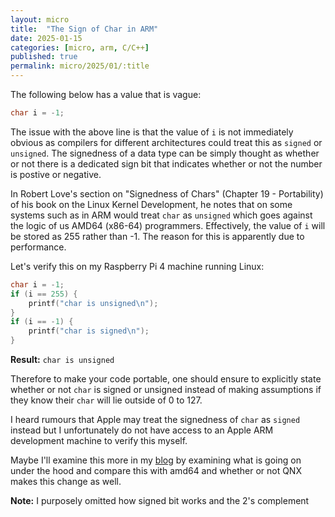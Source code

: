 ```yaml
---
layout: micro
title:  "The Sign of Char in ARM"
date: 2025-01-15
categories: [micro, arm, C/C++]
published: true
permalink: micro/2025/01/:title
---
```


The following below has a value that is vague:

```c
char i = -1;
``` 

The issue with the above line is that the value of `i` is not immediately obvious as compilers for different architectures could treat this as `signed` or `unsigned`. 
The signedness of a data type can be simply thought as whether or not there is a dedicated sign bit that indicates whether or not the number is postive or negative.

In Robert Love's section on "Signedness of Chars" (Chapter 19 - Portability) of his book on the Linux Kernel Development, he notes that on some systems such as in ARM 
would treat `char` as `unsigned` which goes against the logic of us AMD64 (x86-64) programmers. Effectively, the value of `i` will be stored as 255 rather than -1. 
The reason for this is apparently due to performance.

Let's verify this on my Raspberry Pi 4 machine running Linux:
```c
char i = -1;
if (i == 255) {
    printf("char is unsigned\n");
}
if (i == -1) {
    printf("char is signed\n");
}
```

**Result:** `char is unsigned`

Therefore to make your code portable, one should ensure to explicitly state whether or not `char` is signed or unsigned instead of making assumptions if they know 
their `char` will lie outside of 0 to 127.

I heard rumours that Apple may treat the signedness of `char` as `signed` instead but I unfortunately do not have access to an Apple ARM development machine to 
verify this myself.

Maybe I'll examine this more in my [blog](https://zakuarbor.github.io/blog/sign-of-char/) by examining what is going on under the hood and compare this with amd64 and 
whether or not QNX makes this change as well.

**Note:** I purposely omitted how signed bit works and the 2's complement


